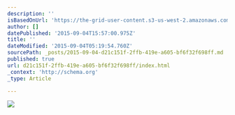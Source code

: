 ```yaml
---
description: ''
isBasedOnUrl: 'https://the-grid-user-content.s3-us-west-2.amazonaws.com/36a78daf-bd1c-4fea-b8c8-aed2a3456899.gif'
author: []
datePublished: '2015-09-04T15:57:00.975Z'
title: ''
dateModified: '2015-09-04T05:19:54.760Z'
sourcePath: _posts/2015-09-04-d21c151f-2ffb-419e-a605-bf6f32f698ff.md
published: true
url: d21c151f-2ffb-419e-a605-bf6f32f698ff/index.html
_context: 'http://schema.org'
_type: Article

---
```

![](https://the-grid-user-content.s3-us-west-2.amazonaws.com/36a78daf-bd1c-4fea-b8c8-aed2a3456899.gif)